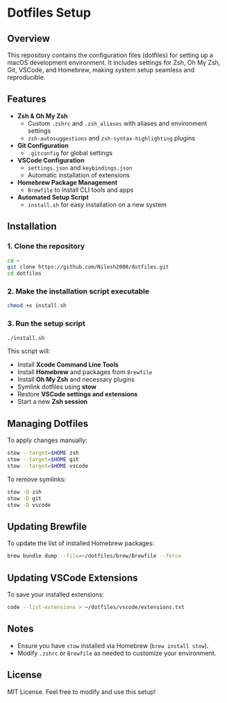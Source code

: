 # Dotfiles Setup

## Overview
This repository contains the configuration files (dotfiles) for setting up a macOS development environment. It includes settings for Zsh, Oh My Zsh, Git, VSCode, and Homebrew, making system setup seamless and reproducible.

## Features
- **Zsh & Oh My Zsh**
  - Custom `.zshrc` and `.zsh_aliases` with aliases and environment settings
  - `zsh-autosuggestions` and `zsh-syntax-highlighting` plugins
- **Git Configuration**
  - `.gitconfig` for global settings
- **VSCode Configuration**
  - `settings.json` and `keybindings.json`
  - Automatic installation of extensions
- **Homebrew Package Management**
  - `Brewfile` to install CLI tools and apps
- **Automated Setup Script**
  - `install.sh` for easy installation on a new system

## Installation
### 1. Clone the repository
```sh
cd ~
git clone https://github.com/Nilesh2000/dotfiles.git
cd dotfiles
```

### 2. Make the installation script executable
```sh
chmod +x install.sh
```

### 3. Run the setup script
```sh
./install.sh
```

This script will:
- Install **Xcode Command Line Tools**
- Install **Homebrew** and packages from `Brewfile`
- Install **Oh My Zsh** and necessary plugins
- Symlink dotfiles using **stow**
- Restore **VSCode settings and extensions**
- Start a new **Zsh session**

## Managing Dotfiles
To apply changes manually:
```sh
stow --target=$HOME zsh
stow --target=$HOME git
stow --target=$HOME vscode
```

To remove symlinks:
```sh
stow -D zsh
stow -D git
stow -D vscode
```

## Updating Brewfile
To update the list of installed Homebrew packages:
```sh
brew bundle dump --file=~/dotfiles/brew/Brewfile --force
```

## Updating VSCode Extensions
To save your installed extensions:
```sh
code --list-extensions > ~/dotfiles/vscode/extensions.txt
```

## Notes
- Ensure you have `stow` installed via Homebrew (`brew install stow`).
- Modify `.zshrc` or `Brewfile` as needed to customize your environment.

## License
MIT License. Feel free to modify and use this setup!
